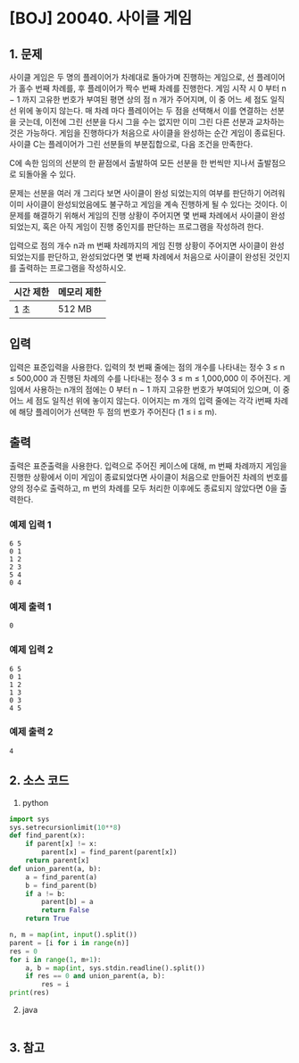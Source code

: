 # [BOJ] 20040. 사이클 게임

## 1. 문제

사이클 게임은 두 명의 플레이어가 차례대로 돌아가며 진행하는 게임으로, 선 플레이어가 홀수 번째 차례를, 후 플레이어가 짝수 번째 차례를 진행한다. 게임 시작 시 0 부터 n − 1 까지 고유한 번호가 부여된 평면 상의 점 n 개가 주어지며, 이 중 어느 세 점도 일직선 위에 놓이지 않는다. 매 차례 마다 플레이어는 두 점을 선택해서 이를 연결하는 선분을 긋는데, 이전에 그린 선분을 다시 그을 수는 없지만 이미 그린 다른 선분과 교차하는 것은 가능하다. 게임을 진행하다가 처음으로 사이클을 완성하는 순간 게임이 종료된다. 사이클 C는 플레이어가 그린 선분들의 부분집합으로, 다음 조건을 만족한다.

C에 속한 임의의 선분의 한 끝점에서 출발하여 모든 선분을 한 번씩만 지나서 출발점으로 되돌아올 수 있다.

문제는 선분을 여러 개 그리다 보면 사이클이 완성 되었는지의 여부를 판단하기 어려워 이미 사이클이 완성되었음에도 불구하고 게임을 계속 진행하게 될 수 있다는 것이다. 이 문제를 해결하기 위해서 게임의 진행 상황이 주어지면 몇 번째 차례에서 사이클이 완성되었는지, 혹은 아직 게임이 진행 중인지를 판단하는 프로그램을 작성하려 한다.

입력으로 점의 개수 n과 m 번째 차례까지의 게임 진행 상황이 주어지면 사이클이 완성 되었는지를 판단하고, 완성되었다면 몇 번째 차례에서 처음으로 사이클이 완성된 것인지를 출력하는 프로그램을 작성하시오.


| 시간 제한 | 메모리 제한 |
|:------|:-------| 
| 1 초   | 512 MB |


## 입력

입력은 표준입력을 사용한다. 입력의 첫 번째 줄에는 점의 개수를 나타내는 정수 3 ≤ n ≤ 500,000 과 진행된 차례의 수를 나타내는 정수 3 ≤ m ≤ 1,000,000 이 주어진다. 게임에서 사용하는 n개의 점에는 0 부터 n − 1 까지 고유한 번호가 부여되어 있으며, 이 중 어느 세 점도 일직선 위에 놓이지 않는다. 이어지는 m 개의 입력 줄에는 각각 i번째 차례에 해당 플레이어가 선택한 두 점의 번호가 주어진다 (1 ≤ i ≤ m).


## 출력

출력은 표준출력을 사용한다. 입력으로 주어진 케이스에 대해, m 번째 차례까지 게임을 진행한 상황에서 이미 게임이 종료되었다면 사이클이 처음으로 만들어진 차례의 번호를 양의 정수로 출력하고, m 번의 차례를 모두 처리한 이후에도 종료되지 않았다면 0을 출력한다.


### 예제 입력 1

```
6 5
0 1
1 2
2 3
5 4
0 4
```

### 예제 출력 1

```
0
```


### 예제 입력 2

```
6 5
0 1
1 2
1 3
0 3
4 5
```

### 예제 출력 2

```
4
```




## 2. 소스 코드

1. python

```python
import sys
sys.setrecursionlimit(10**8)
def find_parent(x):
    if parent[x] != x:
        parent[x] = find_parent(parent[x])
    return parent[x]
def union_parent(a, b):
    a = find_parent(a)
    b = find_parent(b)
    if a != b:
        parent[b] = a
        return False
    return True

n, m = map(int, input().split())
parent = [i for i in range(n)]
res = 0
for i in range(1, m+1):
    a, b = map(int, sys.stdin.readline().split())
    if res == 0 and union_parent(a, b):
        res = i
print(res)
```

2. java

```java

```


## 3. 참고

```

```



